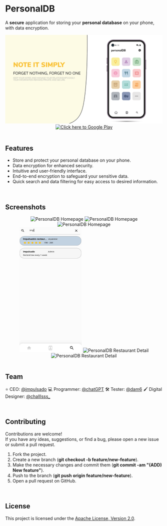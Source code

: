 # PersonalDB

A **secure** application for storing your **personal database** on your phone, with data encryption.

<div align="center">
  <img src="screenshots/banner.png" alt="PersonalDB Logo">
  <br/>
  <a href="https://play.google.com/store/apps/details?id=org.impulsado.personaldb">
    <img src="https://play.google.com/intl/en_us/badges/static/images/badges/en_badge_web_generic.png" alt="Click here to Google Play" width="200">
  </a>
</div>

<br/>

## Features

- Store and protect your personal database on your phone.
- Data encryption for enhanced security.
- Intuitive and user-friendly interface.
- End-to-end encryption to safeguard your sensitive data.
- Quick search and data filtering for easy access to desired information.

<br/>

## Screenshots
<div align="center">
  <img src="screenshots/organize.jpg" alt="PersonalDB Homepage" width="200" height="400">
  <img src="screenshots/user-friendly.jpg" alt="PersonalDB Homepage" width="200" height="400">
  <img src="screenshots/simple.jpg" alt="PersonalDB Homepage" width="200" height="400">
</div>

<div align="center">
  <img src="screenshots/search.jpg" alt="PersonalDB Restaurant Category" width="200" height="400">
  <img src="screenshots/personal.jpg" alt="PersonalDB Restaurant Detail" width="200" height="400">
  <img src="screenshots/secure.jpg" alt="PersonalDB Restaurant Detail" width="200" height="400">
</div>

<br/>

## Team
⭐ CEO: [@impulsado](https://www.instagram.com/impulsado/)
💻 Programmer: [@chatGPT](https://twitter.com/OpenAI)
🛠 Tester: [@dam6](https://github.com/dam6)
🖌 Digital Designer: [@challlsss_](https://www.instagram.com/challlsss_/)

<br/>

## Contributing
Contributions are welcome! <br/>
If you have any ideas, suggestions, or find a bug, please open a new issue or submit a pull request.

1. Fork the project.
2. Create a new branch (**git checkout -b feature/new-feature**).
3. Make the necessary changes and commit them (**git commit -am "(ADD) New feature"**).
4. Push to the branch (**git push origin feature/new-feature**).
5. Open a pull request on GitHub.

<br/>

## License
This project is licensed under the [Apache License, Version 2.0](https://www.apache.org/licenses/LICENSE-2.0).